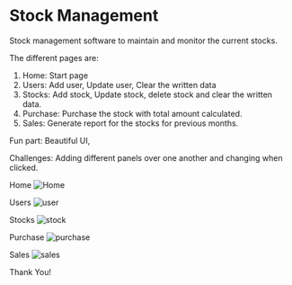 # Stock Management
Stock management software to maintain and monitor the current stocks.

The different pages are:
1. Home: Start page
2. Users: Add user, Update user, Clear the written data 
3. Stocks: Add stock, Update stock, delete stock and clear the written data.
4. Purchase: Purchase the stock with total amount calculated.
5. Sales: Generate report for the stocks for previous months.


Fun part: Beautiful UI, 

Challenges: Adding different panels over one another and changing when clicked.



Home 
![Home](https://user-images.githubusercontent.com/51265433/167510295-fc642675-ab3b-49f0-a665-a443431b68fc.png)



Users
![user](https://user-images.githubusercontent.com/51265433/167510310-b06cfdc6-b229-4a84-a1ff-18513d6fa8fc.png)



Stocks
![stock](https://user-images.githubusercontent.com/51265433/167510328-ef4ec2b8-c293-4a2e-92f7-27a3aad211b0.png)



Purchase
![purchase](https://user-images.githubusercontent.com/51265433/167519974-5c441147-1c0e-4926-85fc-b12f7dce7c4d.png)



Sales
![sales](https://user-images.githubusercontent.com/51265433/167510353-5f350947-71dc-4a69-8d7e-125ecd868bc9.png)


Thank You!

